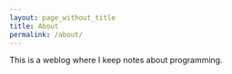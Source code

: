 ```yaml
---
layout: page_without_title
title: About
permalink: /about/
---
```


This is a weblog where I keep notes about programming.

